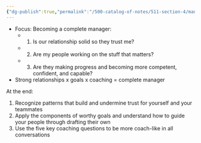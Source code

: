 ```yaml
---
{"dg-publish":true,"permalink":"/500-catalog-of-notes/511-section-4/management-sprint/week-one/welcome/"}
---
```


- Focus: Becoming a complete manager:
	- 1. Is our relationship solid so they trust me?
	- 2. Are my people working on the stuff that matters?
	- 3. Are they making progress and becoming more competent, confident, and capable?
- Strong relationships x goals x coaching = complete manager

At the end:
1. Recognize patterns that build and undermine trust for yourself and your teammates
2. Apply the components of worthy goals and understand how to guide your people through drafting their own
3. Use the five key coaching questions to be more coach-like in all conversations